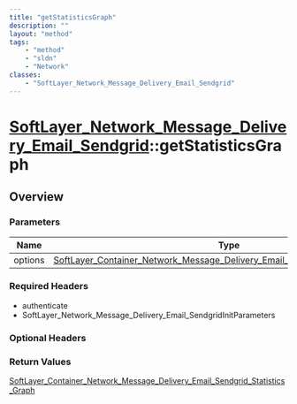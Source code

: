 ```yaml
---
title: "getStatisticsGraph"
description: ""
layout: "method"
tags:
    - "method"
    - "sldn"
    - "Network"
classes:
    - "SoftLayer_Network_Message_Delivery_Email_Sendgrid"
---
```

# [SoftLayer_Network_Message_Delivery_Email_Sendgrid](/reference/services/SoftLayer_Network_Message_Delivery_Email_Sendgrid)::getStatisticsGraph




## Overview 


### Parameters 
|Name | Type | Description |
| --- | --- | --- |
|options| <a href='/reference/datatypes/SoftLayer_Container_Network_Message_Delivery_Email_Sendgrid_Statistics_Options'>SoftLayer_Container_Network_Message_Delivery_Email_Sendgrid_Statistics_Options </a>| |


### Required Headers
* authenticate
* SoftLayer_Network_Message_Delivery_Email_SendgridInitParameters

### Optional Headers

### Return Values
<a href='/reference/datatypes/SoftLayer_Container_Network_Message_Delivery_Email_Sendgrid_Statistics_Graph'>SoftLayer_Container_Network_Message_Delivery_Email_Sendgrid_Statistics_Graph </a>

